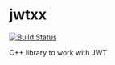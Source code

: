 # jwtxx
[![Build Status](https://travis-ci.org/madf/jwtxx.svg?branch=master)](https://travis-ci.org/madf/jwtxx)

C++ library to work with JWT
